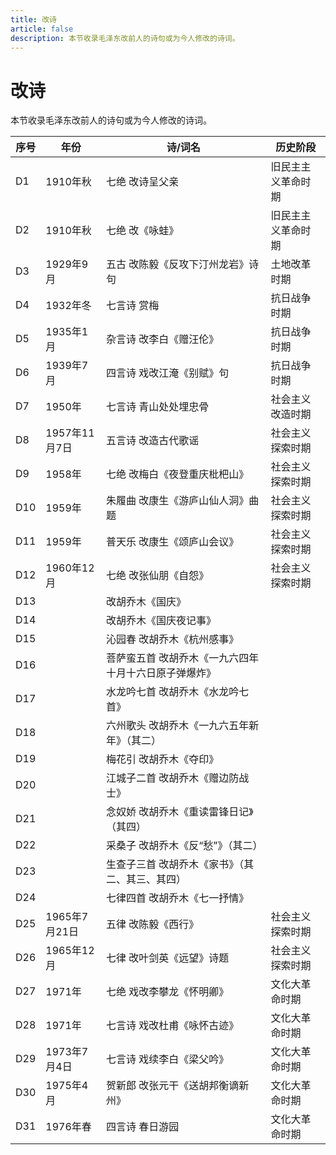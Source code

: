 ```yaml
---
title: 改诗
article: false
description: 本节收录毛泽东改前人的诗句或为今人修改的诗词。
---
```


# 改诗

本节收录毛泽东改前人的诗句或为今人修改的诗词。

| 序号 | 年份          | 诗/词名                                               | 历史阶段           |
| ---- | ------------- | ----------------------------------------------------- | ------------------ |
| D1   | 1910年秋      | 七绝 改诗呈父亲                                       | 旧民主主义革命时期 |
| D2   | 1910年秋      | 七绝 改《咏蛙》                                       | 旧民主主义革命时期 |
| D3   | 1929年9月     | 五古 改陈毅《反攻下汀州龙岩》诗句                     | 土地改革时期       |
| D4   | 1932年冬      | 七言诗 赏梅                                           | 抗日战争时期       |
| D5   | 1935年1月     | 杂言诗 改李白《赠汪伦》                               | 抗日战争时期       |
| D6   | 1939年7月     | 四言诗 戏改江淹《别赋》句                             | 抗日战争时期       |
| D7   | 1950年        | 七言诗 青山处处埋忠骨                                 | 社会主义改造时期   |
| D8   | 1957年11月7日 | 五言诗 改造古代歌谣                                   | 社会主义探索时期   |
| D9   | 1958年        | 七绝 改梅白《夜登重庆枇杷山》                         | 社会主义探索时期   |
| D10  | 1959年        | 朱履曲 改康生《游庐山仙人洞》曲题                     | 社会主义探索时期   |
| D11  | 1959年        | 普天乐 改康生《颂庐山会议》                           | 社会主义探索时期   |
| D12  | 1960年12月    | 七绝 改张仙朋《自怨》                                 | 社会主义探索时期   |
| D13  |               | 改胡乔木《国庆》                                      |                    |
| D14  |               | 改胡乔木《国庆夜记事》                                |                    |
| D15  |               | 沁园春 改胡乔木《杭州感事》                           |                    |
| D16  |               | 菩萨蛮五首 改胡乔木《一九六四年十月十六日原子弹爆炸》 |                    |
| D17  |               | 水龙吟七首 改胡乔木《水龙吟七首》                     |                    |
| D18  |               | 六州歌头   改胡乔木《一九六五年新年》（其二）         |                    |
| D19  |               | 梅花引 改胡乔木《夺印》                               |                    |
| D20  |               | 江城子二首 改胡乔木《赠边防战士》                     |                    |
| D21  |               | 念奴娇   改胡乔木《重读雷锋日记》（其四）             |                    |
| D22  |               | 采桑子 改胡乔木《反“愁”》（其二）                     |                    |
| D23  |               | 生查子三首 改胡乔木《家书》（其二、其三、其四）       |                    |
| D24  |               | 七律四首 改胡乔木《七一抒情》                         |                    |
| D25  | 1965年7月21日 | 五律 改陈毅《西行》                                   | 社会主义探索时期   |
| D26  | 1965年12月    | 七律 改叶剑英《远望》诗题                             | 社会主义探索时期   |
| D27  | 1971年        | 七绝 戏改李攀龙《怀明卿》                             | 文化大革命时期     |
| D28  | 1971年        | 七言诗 戏改杜甫《咏怀古迹》                           | 文化大革命时期     |
| D29  | 1973年7月4日  | 七言诗 戏续李白《梁父吟》                             | 文化大革命时期     |
| D30  | 1975年4月     | 贺新郎 改张元干《送胡邦衡谪新州》                     | 文化大革命时期     |
| D31  | 1976年春      | 四言诗 春日游园                                       | 文化大革命时期     |